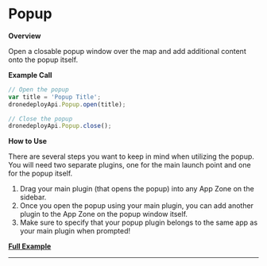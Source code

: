 # Popup

**Overview**

Open a closable popup window over the map and add additional content onto the popup itself.

**Example Call**

```javascript
// Open the popup
var title = 'Popup Title';
dronedeployApi.Popup.open(title);

// Close the popup
dronedeployApi.Popup.close();
```

**How to Use**

There are several steps you want to keep in mind when utilizing the popup. You will need two separate plugins, one for the main launch point and one for the popup itself.

1. Drag your main plugin (that opens the popup) into any App Zone on the sidebar.
2. Once you open the popup using your main plugin, you can add another plugin to the App Zone on the popup window itself.
3. Make sure to specify that your popup plugin belongs to the same app as your main plugin when prompted!

[**Full Example**](../app-examples/example-popup.basic.md)

****
